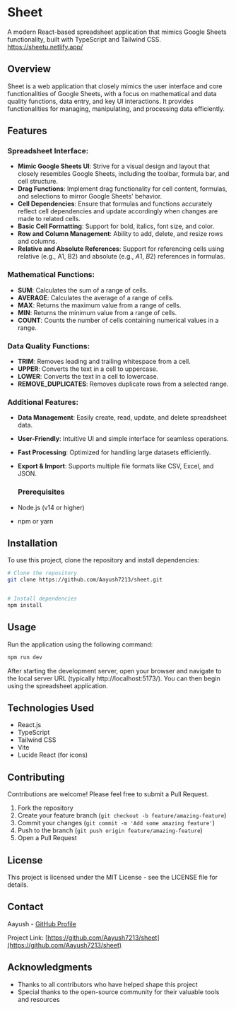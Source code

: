 # Sheet

A modern React-based spreadsheet application that mimics Google Sheets functionality, built with TypeScript and Tailwind CSS.
https://sheetu.netlify.app/

## Overview

Sheet is a web application that closely mimics the user interface and core functionalities of Google Sheets, with a focus on mathematical and data quality functions, data entry, and key UI interactions. It provides functionalities for managing, manipulating, and processing data efficiently.

## Features

### Spreadsheet Interface:

- **Mimic Google Sheets UI**: Strive for a visual design and layout that closely resembles Google Sheets, including the toolbar, formula bar, and cell structure.
- **Drag Functions**: Implement drag functionality for cell content, formulas, and selections to mirror Google Sheets' behavior.
- **Cell Dependencies**: Ensure that formulas and functions accurately reflect cell dependencies and update accordingly when changes are made to related cells.
- **Basic Cell Formatting**: Support for bold, italics, font size, and color.
- **Row and Column Management**: Ability to add, delete, and resize rows and columns.
- **Relative and Absolute References**: Support for referencing cells using relative (e.g., A1, B2) and absolute (e.g., $A$1, $B$2) references in formulas.

### Mathematical Functions:

- **SUM**: Calculates the sum of a range of cells.
- **AVERAGE**: Calculates the average of a range of cells.
- **MAX**: Returns the maximum value from a range of cells.
- **MIN**: Returns the minimum value from a range of cells.
- **COUNT**: Counts the number of cells containing numerical values in a range.

### Data Quality Functions:

- **TRIM**: Removes leading and trailing whitespace from a cell.
- **UPPER**: Converts the text in a cell to uppercase.
- **LOWER**: Converts the text in a cell to lowercase.
- **REMOVE_DUPLICATES**: Removes duplicate rows from a selected range.

### Additional Features:

- **Data Management**: Easily create, read, update, and delete spreadsheet data.
- **User-Friendly**: Intuitive UI and simple interface for seamless operations.
- **Fast Processing**: Optimized for handling large datasets efficiently.
- **Export & Import**: Supports multiple file formats like CSV, Excel, and JSON.

  ### Prerequisites

- Node.js (v14 or higher)
- npm or yarn

## Installation

To use this project, clone the repository and install dependencies:

```bash
# Clone the repository
git clone https://github.com/Aayush7213/sheet.git


# Install dependencies
npm install
```

## Usage

Run the application using the following command:

```bash
npm run dev
```

After starting the development server, open your browser and navigate to the local server URL (typically http://localhost:5173/). You can then begin using the spreadsheet application.

## Technologies Used

- React.js
- TypeScript
- Tailwind CSS
- Vite
- Lucide React (for icons)

## Contributing

Contributions are welcome! Please feel free to submit a Pull Request.

1. Fork the repository
2. Create your feature branch (`git checkout -b feature/amazing-feature`)
3. Commit your changes (`git commit -m 'Add some amazing feature'`)
4. Push to the branch (`git push origin feature/amazing-feature`)
5. Open a Pull Request

## License

This project is licensed under the MIT License - see the LICENSE file for details.

## Contact

Aayush - [GitHub Profile](https://github.com/Aayush7213)

Project Link: [https://github.com/Aayush7213/sheet](https://github.com/Aayush7213/sheet)

## Acknowledgments

- Thanks to all contributors who have helped shape this project
- Special thanks to the open-source community for their valuable tools and resources
